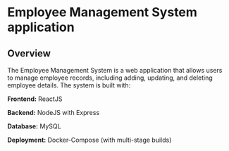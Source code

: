 <h1>Employee Management System application</h1>

<h2>Overview</h2>

The Employee Management System is a web application that allows users to manage employee records, including adding, updating, and deleting employee details. The system is built with:

**Frontend:** ReactJS

**Backend:** NodeJS with Express

**Database:** MySQL

**Deployment:** Docker-Compose (with multi-stage builds)
